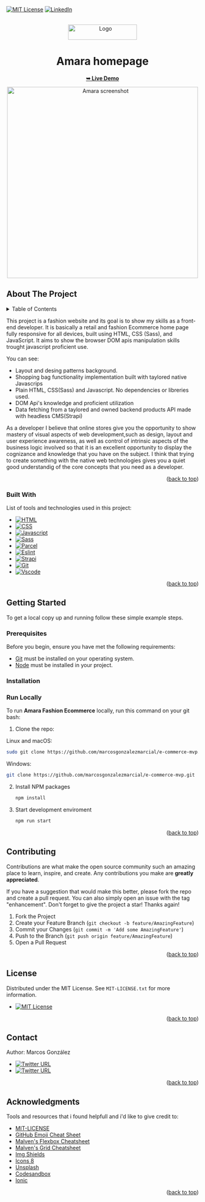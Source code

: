 <a name="readme-top"></a>

<!-- PROJECT SHIELDS -->
<!--
*** I'm using markdown "reference style" links for readability.
*** Reference links are enclosed in brackets [ ] instead of parentheses ( ).
*** See the bottom of this document for the declaration of the reference variables
*** for contributors-url, forks-url, etc. This is an optional, concise syntax you may use.
*** https://www.markdownguide.org/basic-syntax/#reference-style-links
-->

<!-- [![Contributors][contributors-shield]][contributors-url]
[![Forks][forks-shield]][forks-url]
[![Stargazers][stars-shield]][stars-url]
[![Issues][issues-shield]][issues-url]
-->


[![MIT License][license-shield]][license-url]
[![LinkedIn][linkedin-shield]][linkedin-url]

<!-- PROJECT LOGO -->
<br />
<div align="center">
  <a href="https://github.com/marcosgonzalezmarcial/amara-frontend">
    <img src="https://rawcdn.githack.com/marcosgonzalezmarcial/e-commerce-mvp/ab306b7ce30924bb2f7c0e079c28b07f562e9211/src/assets/images/brand-log-amara.png" alt="Logo" width="180" height="40">
  </a>

  <h1 align="center">Amara homepage</h1>

  <p align="center">
    <a href="https://cq7plv.csb.app/"><strong>➥ Live Demo</strong></a>
  </p>
</div>

<p style="margin:0;" align=center>
<img src="https://user-images.githubusercontent.com/76491843/185681008-897384cf-d13c-48ea-825c-c1b643c7b012.png" alt="Amara screenshot" height="500px"  />
</p>

<!-- ABOUT THE PROJECT -->

## About The Project


<!-- TABLE OF CONTENTS -->
<details>
  <summary>Table of Contents</summary>
  <ol>
    <li>
      <a href="#about-the-project">About The Project</a>
      <ul>
        <li><a href="#built-with">Built With</a></li>
      </ul>
    </li>
    <li>
      <a href="#getting-started">Getting Started</a>
      <ul>
        <li><a href="#prerequisites">Prerequisites</a></li>
        <li><a href="#installation">Installation</a></li>
      </ul>
    </li>
    <li><a href="#usage">Usage</a></li>
    <li><a href="#roadmap">Roadmap</a></li>
    <li><a href="#contributing">Contributing</a></li>
    <li><a href="#license">License</a></li>
    <li><a href="#contact">Contact</a></li>
    <li><a href="#acknowledgments">Acknowledgments</a></li>
  </ol>
</details> 

This project is a fashion website  and its goal is to show my skills as a front-end developer. It is basically a retail and fashion Ecommerce home page fully responsive for all devices, built using HTML, CSS (Sass), and JavaScript. It aims to show the browser DOM apis manipulation skills trought javascript proficient use.

You can see:

- Layout and desing patterns background.
- Shopping bag functionality implementation built with taylored native Javascrips
- Plain HTML, CSS(Sass) and Javascript. No dependencies or libreries used.
- DOM Api's knowledge and proficient utilization
- Data fetching from a taylored and owned backend products API made with headless CMS(Strapi)

As a developer I believe that online stores give you the opportunity to show mastery of visual aspects of web development,such as design, layout and user experience awareness, as well as control of intrinsic aspects of the business logic involved so that it is an excellent opportunity to display the cognizance and knowledge that you have on the subject.
I think that trying to create something with the native web technologies gives you a quiet good understandig of the core concepts that you need as a developer.


<p align="right">(<a href="#readme-top">back to top</a>)</p>

### Built With

List of tools and technologies used in this project:

- [![HTML][html]][html-wiki-url]
- [![CSS][css3]][css-wiki-url]
- [![Javascript][javascript]][javascript-wiki-url]
- [![Sass][sass]][sass-url]
- [![Parcel][parcel]][parcel-url]
- [![Eslint][eslint]][eslint-url]
- [![Strapi][strapi]][strapi-url]
- [![Git][git]][git-url]
- [![Vscode][vscode]][vscode-url]

<p align="right">(<a href="#readme-top">back to top</a>)</p>

<!-- GETTING STARTED -->

## Getting Started

To get a local copy up and running follow these simple example steps.

### Prerequisites

Before you begin, ensure you have met the following requirements:

- [Git](https://git-scm.com/downloads "Download Git") must be installed on your operating system.
- [Node](https://git-scm.com/downloads "Download Node") must be installed in your project.

### Installation

### Run Locally

To run **Amara Fashion Ecommerce** locally, run this command on your git bash:

1. Clone the repo:

Linux and macOS:

```bash
sudo git clone https://github.com/marcosgonzalezmarcial/e-commerce-mvp.git
```

Windows:

```bash
git clone https://github.com/marcosgonzalezmarcial/e-commerce-mvp.git
```

2. Install NPM packages
   ```sh
   npm install
   ```
3. Start development enviroment
   ```sh
   npm run start
   ```

<p align="right">(<a href="#readme-top">back to top</a>)</p>

<!-- USAGE EXAMPLES -->

<!-- ## Usage

Use this space to show useful examples of how a project can be used. Additional screenshots, code examples and demos work well in this space. You may also link to more resources.

_For more examples, please refer to the [Documentation](https://example.com)_

<p align="right">(<a href="#readme-top">back to top</a>)</p> -->

<!-- CONTRIBUTING -->

## Contributing

Contributions are what make the open source community such an amazing place to learn, inspire, and create. Any contributions you make are **greatly appreciated**.

If you have a suggestion that would make this better, please fork the repo and create a pull request. You can also simply open an issue with the tag "enhancement".
Don't forget to give the project a star! Thanks again!

1. Fork the Project
2. Create your Feature Branch (`git checkout -b feature/AmazingFeature`)
3. Commit your Changes (`git commit -m 'Add some AmazingFeature'`)
4. Push to the Branch (`git push origin feature/AmazingFeature`)
5. Open a Pull Request

<p align="right">(<a href="#readme-top">back to top</a>)</p>

<!-- LICENSE -->

## License

Distributed under the MIT License. See `MIT-LICENSE.txt` for more information.

- [![MIT License][license-shield]][license-url]

<p align="right">(<a href="#readme-top">back to top</a>)</p>

<!-- CONTACT -->

## Contact

<!-- Your Name - [@marcos_gonmarc](https://www.twitter.com/marcos_gonmarc) - email@example.com -->
Author: Marcos González
- [![Twitter URL](https://img.shields.io/twitter/url?label=@kodimarc&style=social&url=https%3A%2F%2Ftwitter.com%2Fkodimarc)](https://twitter.com/kodimarc)
- [![Twitter URL](https://img.shields.io/twitter/url?label=LinkedIn&style=social&logo=LinkedIn&url=https%3A%2F%2Fwww.linkedin.com%2Fin%2Fmarcos-gonz%25C3%25A1lez-marcial-618b02115%2F)](https://www.linkedin.com/in/marcos-gonz%C3%A1lez-marcial-618b02115/)

<!-- Project Link: [https://github.com/marcosgonzalezmarcial/amara-frontend](https://github.com/marcosgonzalezmarcial/amara-frontend)

Project Link: [https://github.com/marcosgonzalezmarcial/amara-frontend](https://github.com/marcosgonzalezmarcial/amara-frontend) -->

<p align="right">(<a href="#readme-top">back to top</a>)</p>

<!-- ACKNOWLEDGMENTS -->

## Acknowledgments

Tools and resources that i found helpfull and i'd like to give credit to:

- [MIT-LICENSE](https://web.mit.edu/)
- [GitHub Emoji Cheat Sheet](https://www.webpagefx.com/tools/emoji-cheat-sheet)
- [Malven's Flexbox Cheatsheet](https://flexbox.malven.co/)
- [Malven's Grid Cheatsheet](https://grid.malven.co/)
- [Img Shields](https://shields.io)
- [Icons 8](https://icons8.com/)
- [Unsplash](https://unsplash.com/)
- [Codesandbox](https://codesandbox.io/)
- [Ionic](https://ionic.io/ionicons)

<p align="right">(<a href="#readme-top">back to top</a>)</p>

<!-- MARKDOWN LINKS & IMAGES -->
<!-- https://www.markdownguide.org/basic-syntax/#reference-style-links -->

[contributors-shield]: https://img.shields.io/github/contributors/othneildrew/Best-README-Template.svg?style=for-the-badge
[contributors-url]: https://github.com/othneildrew/Best-README-Template/graphs/contributors
[forks-shield]: https://img.shields.io/github/forks/othneildrew/Best-README-Template.svg?style=for-the-badge
[forks-url]: https://github.com/othneildrew/Best-README-Template/network/members
[stars-shield]: https://img.shields.io/github/stars/othneildrew/Best-README-Template.svg?style=for-the-badge
[stars-url]: https://github.com/othneildrew/Best-README-Template/stargazers
[issues-shield]: https://img.shields.io/github/issues/marcosgonzalezmarcial/badge?style=for-the-badge
<!-- [issues-shield]: https://img.shields.io/badge/MIT-LICENSE-green?style=for-the-badge -->
[issues-url]: https://github.com/marcosgonzalezmarcial/amara-frontend/issues 
[license-shield]: https://img.shields.io/badge/MIT-LICENSE-green?style=for-the-badge

[license-url]: https://github.com/marcosgonzalezmarcial/amara-frontend/blob/main/MIT-LICENSE.txt
[linkedin-shield]: https://img.shields.io/badge/-LinkedIn-black.svg?style=for-the-badge&logo=linkedin&colorB=555
[linkedin-url]: https://www.linkedin.com/in/marcos-gonz%C3%A1lez-marcial-618b02115/


[html]: https://img.shields.io/badge/html-de7b35?style=for-the-badge&logo=html5&logoColor=white
[html-wiki-url]: https://en.wikipedia.org/wiki/HTML
[css3]: https://img.shields.io/badge/css3-2585e6?style=for-the-badge&logo=css3&logoColor=white
[css-wiki-url]: https://en.wikipedia.org/wiki/CSS
[javascript]: https://img.shields.io/badge/javascript-f5e911?style=for-the-badge&logo=javascript&logoColor=black
[javascript-wiki-url]: https://en.wikipedia.org/wiki/Javascript
[sass]: https://img.shields.io/badge/sass-CD6799?style=for-the-badge&logo=sass&logoColor=white
[sass-url]: https://sass-lang.com/
[parcel]: https://img.shields.io/badge/parcel-logo?logo=parcel&style=for-the-badge&color=d4934e
[parcel-url]: https://parceljs.org/
[eslint]: https://img.shields.io/badge/eslint-logo?logo=eslint&style=for-the-badge&color=4b1ac7
[eslint-url]: https://eslint.org/
[strapi]: https://img.shields.io/badge/strapi-logo?logo=strapi&style=for-the-badge&color=693ed6
[strapi-url]: https://strapi.io/
[git]: https://img.shields.io/badge/git-logo?logo=git&style=for-the-badge&color=3E2C00
[git-url]: https://git-scm.com/
[vscode]: https://img.shields.io/badge/vscode-logo?logo=visualstudiocode&style=for-the-badge&color=007ACC 
[vscode-url]: https://code.visualstudio.com/

